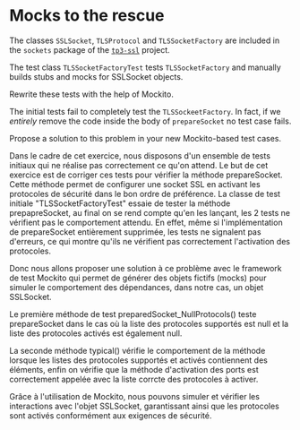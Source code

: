 # Mocks to the rescue

The classes `SSLSocket`, `TLSProtocol` and `TLSSocketFactory` are included in the `sockets` package of the [`tp3-ssl`](../code/tp3-ssl) project.

The test class `TLSSocketFactoryTest` tests `TLSSocketFactory` and manually builds stubs and mocks for SSLSocket objects.

Rewrite these tests with the help of Mockito.

The initial tests fail to completely test the `TLSSockeetFactory`. In fact, if we *entirely* remove the code inside the body of `prepareSocket` no test case fails.

Propose a solution to this problem in your new Mockito-based test cases.


Dans le cadre de cet exercice, nous disposons d'un ensemble de tests initiaux qui ne réalise pas correctement ce qu'on attend. Le but de cet exercice est de corriger ces tests pour vérifier la méthode prepareSocket. Cette méthode permet de configurer une socket SSL en activant les protocoles de sécurité dans le bon ordre de préférence. 
La classe de test initiale "TLSSocketFactoryTest" essaie de tester la méthode prepapreSocket, au final on se rend compte qu'en les lançant, les 2 tests ne vérifient pas le comportement attendu. En effet, même si l'implémentation de prepareSocket entièrement supprimée, les tests ne signalent pas d'erreurs, ce qui montre qu'ils ne vérifient pas correctement l'activation des protocoles. 

Donc nous allons proposer une solution à ce problème avec le framework de test Mockito qui permet de générer des objets fictifs (mocks) pour simuler le comportement des dépendances, dans notre cas, un objet SSLSocket.

Le première méthode de test preparedSocket_NullProtocols() teste prepareSocket dans le cas où la liste des protocoles supportés est null et la liste des protocoles activés est également null.


La seconde méthode typical() vérifie le comportement de la méthode lorsque les listes des protocoles supportés et activés contiennent des éléments, enfin on vérifie que la méthode d'activation des ports est correctement appelée avec la liste corrcte des protocoles à activer.


Grâce à l'utilisation de Mockito, nous pouvons simuler et vérifier les interactions avec l'objet SSLSocket, garantissant ainsi que les protocoles sont activés conformément aux exigences de sécurité.
